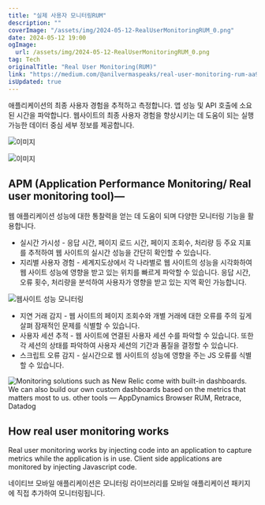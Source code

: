 ```yaml
---
title: "실제 사용자 모니터링RUM"
description: ""
coverImage: "/assets/img/2024-05-12-RealUserMonitoringRUM_0.png"
date: 2024-05-12 19:00
ogImage: 
  url: /assets/img/2024-05-12-RealUserMonitoringRUM_0.png
tag: Tech
originalTitle: "Real User Monitoring(RUM)"
link: "https://medium.com/@anilvermaspeaks/real-user-monitoring-rum-aa96d5858788"
isUpdated: true
---
```





애플리케이션의 최종 사용자 경험을 추적하고 측정합니다. 앱 성능 및 API 호출에 소요된 시간을 파악합니다. 웹사이트의 최종 사용자 경험을 향상시키는 데 도움이 되는 실행 가능한 데이터 중심 세부 정보를 제공합니다.

![이미지](/assets/img/2024-05-12-RealUserMonitoringRUM_0.png)

![이미지](/assets/img/2024-05-12-RealUserMonitoringRUM_1.png)

## APM (Application Performance Monitoring/ Real user monitoring tool)—



웹 애플리케이션 성능에 대한 통찰력을 얻는 데 도움이 되며 다양한 모니터링 기능을 활용합니다.

- 실시간 가시성 - 응답 시간, 페이지 로드 시간, 페이지 조회수, 처리량 등 주요 지표를 추적하여 웹 사이트의 실시간 성능을 간단히 확인할 수 있습니다.
- 지리별 사용자 경험 - 세계지도상에서 각 나라별로 웹 사이트의 성능을 시각화하여 웹 사이트 성능에 영향을 받고 있는 위치를 빠르게 파악할 수 있습니다. 응답 시간, 오류 횟수, 처리량을 분석하여 사용자가 영향을 받고 있는 지역 확인 가능합니다.

![웹사이트 성능 모니터링](/assets/img/2024-05-12-RealUserMonitoringRUM_2.png)

- 지연 거래 감지 - 웹 사이트의 페이지 조회수와 개별 거래에 대한 오류를 주의 깊게 살펴 잠재적인 문제를 식별할 수 있습니다.
- 사용자 세션 추적 - 웹 사이트에 연결된 사용자 세션 수를 파악할 수 있습니다. 또한 각 세션의 상태를 파악하여 사용자 세션의 기간과 품질을 결정할 수 있습니다.
- 스크립트 오류 감지 - 실시간으로 웹 사이트의 성능에 영향을 주는 JS 오류를 식별할 수 있습니다.




![Monitoring solutions such as New Relic come with built-in dashboards. We can also build our own custom dashboards based on the metrics that matters most to us.
other tools — AppDynamics Browser RUM, Retrace, Datadog](/assets/img/2024-05-12-RealUserMonitoringRUM_3.png)

## How real user monitoring works

Real user monitoring works by injecting code into an application to capture metrics while the application is in use. Client side applications are monitored by injecting Javascript code.



네이티브 모바일 애플리케이션은 모니터링 라이브러리를 모바일 애플리케이션 패키지에 직접 추가하여 모니터링됩니다.